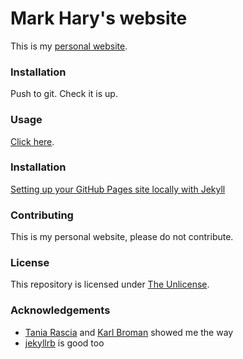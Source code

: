# Mark Hary's website

This is my [personal website](https://markhary.github.io).


### Installation

Push to git.  Check it is up.

### Usage

[Click here](https://markhary.github.io).

### Installation
[Setting up your GitHub Pages site locally with Jekyll](https://help.github.com/articles/setting-up-your-github-pages-site-locally-with-jekyll/)

### Contributing
This is my personal website, please do not contribute.

### License
This repository is licensed under [The Unlicense](LICENSE.md).

### Acknowledgements
* [Tania Rascia](https://www.taniarascia.com/make-a-static-website-with-jekyll/) and [Karl Broman](kbroman.org) showed me the way
* [jekyllrb](https://jekyllrb.com/docs) is good too
